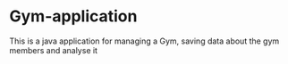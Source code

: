 # Gym-application
This is a java application for managing a Gym, saving data about the gym members and analyse it
